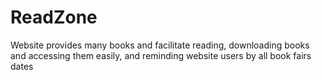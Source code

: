 # ReadZone
Website provides many books and facilitate reading, downloading books and accessing them easily, and reminding website users by all book fairs dates
